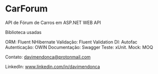 # CarForum

API de Fórum de Carros em ASP.NET WEB API

Biblioteca usadas

ORM: Fluent NHibernate
Validação: Fluent Validation
DI: Autofac
Autenticação: OWIN
Documentação: Swagger
Teste: xUnit.
Mock: MOQ

Contato: davimendonca@protonmail.com

LinkedIn: www.linkedin.com/in/davimendonca
